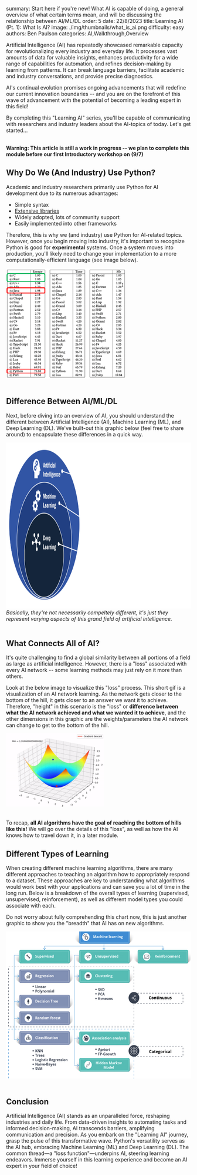 summary: Start here if you're new! What AI is capable of doing, a general overview of what certain terms mean, and will be discussing the relationship between AI/ML/DL
order: 5
date: 22/8/2023
title: Learning AI (Pt. 1): What Is AI?
image: ./img/thumbnails/what_is_ai.png
difficulty: easy
authors: Ben Paulson
categories: AI,Walkthrough,Overview

Artificial Intelligence (AI) has repeatedly showcased remarkable capacity for revolutionalizing every industry and everyday life. It processes vast amounts of data for valuable insights, enhances productivity for a wide range of capabilities for automation, and refines decision-making by learning from patterns. It can break language barriers, facilitate academic and industry conversations, and provide precise diagnostics. <br/>

AI's continual evolution promises ongoing advancements that will redefine our current innovation boundaries -- and you are on the forefront of this wave of advancement with the potential of becoming a leading expert in this field!</br>

By completing this "Learning AI" series, you'll be capable of communicating with researchers and industry leaders about the AI-topics of today. Let's get started...<br/><br/>

**Warning: This article is still a work in progress -- we plan to complete this module before our first Introductory workshop on (9/7)**

## Why Do We (And Industry) Use Python?
Academic and industry researchers primarily use Python for AI development due to its numerous advantages:<br/>
- Simple syntax
- <a href = 'https://www.geeksforgeeks.org/libraries-in-python/#'>Extensive libraries</a>
- Widely adopted, lots of community support
- Easily implemented into other frameworks

Therefore, this is why we (and industry) use Python for AI-related topics. However, once you begin moving into industry, it's important to recognize Python is good for **experimental** systems. Once a system moves into production, you'll likely need to change your implementation to a more computationally-efficient language (see image below).

<img src = './img/article_content/language_efficiency.png' height = 300px><br/><br/>


## Difference Between AI/ML/DL
Next, before diving into an overview of AI, you should understand the different between Artificial Intelligence (AI), Machine Learning (ML), and Deep Learning (DL).
We've built-out this graphic below (feel free to share around) to encapsulate these differences in a quick way. 

<img src = './img/article_content/ai-vs-ml-vs-dl.png' height = 450px style = "text-align: center;"><br/>
*Basically, they're not necessarily compeltely different, it's just they represent varying aspects of this grand field of artificial intelligence.*<br/><br/>


## What Connects All of AI?
It's quite challenging to find a global similarity between all portions of a field as large as artificial intelligence. However, there is a "loss" associated with every AI network -- some learning methods may just rely on it more than others.

Look at the below image to visualize this "loss" process. This short gif is a visualization of an AI network learning. As the network gets closer to the bottom of the hill, it gets closer to an answer we want it to achieve. Therefore, "height" in this scenario is the "loss" or **difference between what the AI network achieved and what we wanted it to achieve**, and the other dimensions in this graphic are the weights/parameters the AI network can change to get to the bottom of the hill.

<img src = './img/article_content/grad_descent.gif' height = 200px style = "text-align: center;"><br/><br/>

To recap, **all AI algorithms have the goal of reaching the bottom of hills like this!** We will go over the details of this "loss", as well as how the AI knows how to travel down it, in a later module.


## Different Types of Learning
When creating different machine learning algorithms, there are many different approaches to teaching an algorithm how to appropriately respond to a dataset. These approaches are key to understanding what algorithms would work best with your applications and can save you a lot of time in the long run. Below is a breakdown of the overall types of learning (supervised, unsupervised, reinforcement), as well as different model types you could associate with each.<br/>

Do not worry about fully comprehending this chart now, this is just another graphic to show you the "breadth" that AI has on new algorithms.

<img src = './img/article_content/Types-of-AI-Learning.png' height = 400px style = "text-align: center;"><br/><br/>


## Conclusion
Artificial Intelligence (AI) stands as an unparalleled force, reshaping industries and daily life. From data-driven insights to automating tasks and informed decision-making, AI transcends barriers, amplifying communication and precision. As you embark on the "Learning AI" journey, grasp the pulse of this transformative wave. Python's versatility serves as the AI hub,  embracing Machine Learning (ML) and Deep Learning (DL). The common thread—a "loss function"—underpins AI, steering learning endeavors. Immerse yourself in this learning experience and become an AI expert in your field of choice!

